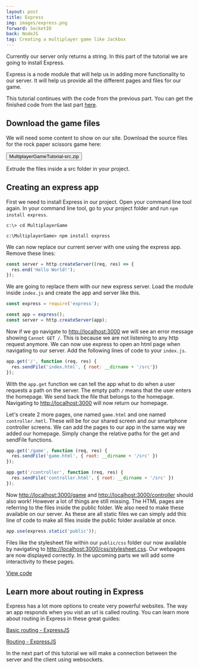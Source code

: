 ```yaml
---
layout: post
title: Express
img: images/express.png
forward: SocketIO
back: NodeJS
tag: Creating a multiplayer game like Jackbox
---
```


Currently our server only returns a string. In this part of the tutorial we are going to install Express. 

Express is a node module that will help us in adding more functionality to our server. It will help us provide all the different pages and files for our game.

This tutorial continues with the code from the previous part. You can get the finished code from the last part [here](https://github.com/RubenBimmel/MultiplayerGameTutorial/tree/master/01-NodeJS).

## Download the game files

We will need some content to show on our site. Download the source files for the rock paper scissors game here: 

<form method="get" action="../downloads/MultiplayerGameTutorial-src.zip">
  <button type="submit" class="btn"><i class="fa fa-download"></i>MultiplayerGameTutorial-src.zip</button>
</form>

Extrude the files inside a src folder in your project. 

## Creating an express app
First we need to install Express in our project. Open your command line tool again. In your command line tool, go to your project folder and run `npm install express`.

```
c:\> cd MultiplayerGame

c:\MultiplayerGame> npm install express
```

We can now replace our current server with one using the express app. Remove these lines:

```js
const server = http.createServer((req, res) => {
  res.end('Hello World!');
});
```

We are going to replace them with our new express server. Load the module inside `index.js` and create the app and server like this.

```js
const express = require('express');

const app = express();
const server = http.createServer(app);
```

Now if we go navigate to <a href="http://localhost:3000" target="_blank">http://localhost:3000</a> we will see an error message showing `Cannot GET /`. This is because we are not listening to any http request anymore. We can now use express to open an html page when navigating to our server. Add the following lines of code to your `index.js`.

```js
app.get('/', function (req, res) {
  res.sendFile('index.html', { root: __dirname + '/src'})
});
```

With the `app.get` function we can tell the app what to do when a user requests a path on the server. The empty path `/` means that the user enters the homepage. We send back the file that belongs to the homepage. Navigating to <a href="http://localhost:3000" target="_blank">http://localhost:3000</a> will now return our homepage.

Let's create 2 more pages, one named `game.html` and one named `controller.hmtl`. These will be for our shared screen and our smartphone controller screens. We can add the pages to our app in the same way we added our homepage. Simply change the relative paths for the get and sendFile functions.

```js
app.get('/game', function (req, res) {
  res.sendFile('game.html', { root: __dirname + '/src' })
});

app.get('/controller', function (req, res) {
  res.sendFile('controller.html', { root: __dirname + '/src' })
});
```

Now <a href="http://localhost:3000/game" target="_blank">http://localhost:3000/game</a> and <a href="http://localhost:3000/controller" target="_blank">http://localhost:3000/controller</a> should also work! However a lot of things are still missing. The HTML pages are referring to the files inside the public folder. We also need to make these available on our server. As these are all static files we can simply add this line of code to make all files inside the public folder available at once.

```js
app.use(express.static('public'));
```

Files like the stylesheet file within our `public/css` folder our now available by navigating to <a href="http://localhost:3000/css/stylesheet.css" target="_blank">http://localhost:3000/css/stylesheet.css</a>. Our webpages are now displayed correctly. In the upcoming parts we will add some interactivity to these pages.

[View code](https://github.com/RubenBimmel/MultiplayerGameTutorial/tree/master/02-Express)

## Learn more about routing in Express

Express has a lot more options to create very powerful websites. The way an app responds when you vist an url is called routing. You can learn more about routing in Express in these great guides: 

[Basic routing - ExpressJS](https://expressjs.com/en/starter/basic-routing.html)

[Routing - ExpressJS](https://expressjs.com/en/guide/routing.html)

In the next part of this tutorial we will make a connection between the server and the client using websockets.